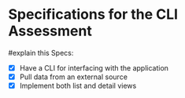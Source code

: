 # Specifications for the CLI Assessment
#explain this
Specs:
- [X] Have a CLI for interfacing with the application
- [X] Pull data from an external source
- [X] Implement both list and detail views
